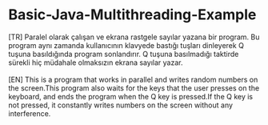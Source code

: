 # Basic-Java-Multithreading-Example
 [TR] Paralel olarak çalışan ve ekrana rastgele sayılar yazana bir program. Bu program aynı zamanda kullanıcının klavyede bastığı tuşları dinleyerek Q tuşuna basıldığında program sonlandırır. Q tuşuna basılmadığı taktirde sürekli hiç müdahale olmaksızın ekrana sayılar yazar.<br><br>
 [EN] This is a program that works in parallel and writes random numbers on the screen.This program also waits for the keys that the user presses on the keyboard, and ends the program when the Q key is pressed.If the Q key is not pressed, it constantly writes numbers on the screen without any interference.
